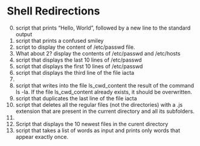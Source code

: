 # Shell Redirections
0. script that prints “Hello, World”, followed by a new line to the standard output
1. script that prints a confused smiley
2. script to display the content of /etc/passwd file.
3. What about 2? display the contents of  /etc/passwd and /etc/hosts
4. script that displays the last 10 lines of /etc/passwd
5. script that displays the first 10 lines of /etc/passwd
6. script that displays the third line of the file iacta
7.
8. script that  writes into the file ls_cwd_content the result of the command ls -la. If the file ls_cwd_content already exists, it should be overwritten.
9. script that duplicates the last line of the file iacta
10. script that deletes all the regular files (not the directories) with a .js extension that are present in the current directory and all its subfolders.
11.
12. Script that displays the 10 newest files in the curent directory
13. script that takes a list of words as input and prints only words that appear exactly once.
